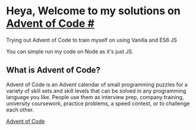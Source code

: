 # Heya, Welcome to my solutions on [Advent of Code #]((https://adventofcode.com/))

Trying out Advent of Code to train myself on using Vanilla and ES6 JS

You can simple run my code on Node as it's just JS.

## What is Advent of Code? 

Advent of Code is an Advent calendar of small programming puzzles for a variety of skill sets and skill levels that can be solved in any programming language you like. People use them as interview prep, company training, university coursework, practice problems, a speed contest, or to challenge each other.

[Advent of Code](https://adventofcode.com/)

